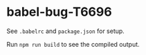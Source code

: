 # babel-bug-T6696

See `.babelrc` and `package.json` for setup.



Run `npm run build` to see the compiled output.

